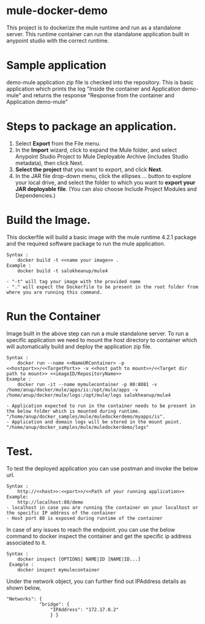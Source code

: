 # mule-docker-demo
This project is to dockerize the mule runtime and run as a standalone server. This runtime container can run the standalone application built in anypoint studio with the correct runtime.

# Sample application 
demo-mule application zip file is checked into the repository. 
This is basic application which prints the log "Inside the container and Application demo-mule" and returns the response "Response from the container and Application demo-mule"

# Steps to package an application.
1. Select **Export** from the File menu.
2. In the **Import** wizard, click to expand the Mule folder, and select Anypoint Studio Project to Mule Deployable Archive (includes Studio metadata), then click Next.
3. **Select the project** that you want to export, and click **Next**.
4. In the JAR file drop-down menu, click the ellipses ... button to explore your local drive, and select the folder to which you want to **export your JAR deployable file**. (You can also choose Include Project Modules and Dependencies.)

# Build the Image.
This dockerfile will build a basic image with the mule runtime 4.2.1 package and the required software package to run the mule application.

    Syntax : 
        docker build -t <<name your image>> .
    Example :
        docker build -t salokheanup/mule4 
    
    - "-t" will tag your image with the provided name 
    - "." will expect the Dockerfile to be present in the root folder from where you are running this command.
    
# Run the Container
Image built in the above step can run a mule standalone server. To run a specific application we need to mount the host directory to container which will automatically build and deploy the application zip file. 

    Syntax :
        docker run --name <<NameURContainer> -p <<hostport>>/<<TargetPort>> -v <<host path to mount>>/<<Target dir path to mount>> <<imageID/RepositoryName>>
    Example : 
        docker run -it --name mymulecontainer -p 80:8081 -v /home/anup/docker/mule/apps/is:/opt/mule/apps -v /home/anup/docker/mule/logs:/opt/mule/logs salokheanup/mule4
    
    - Application expected to run in the container needs to be present in the below folder which is mounted during runtime. "/home/anup/docker_samples/mule/muledockerdemo/myapps/is".
    - Application and domain logs will be stored in the mount point. "/home/anup/docker_samples/mule/muledockerdemo/logs"
# Test. 
To test the deployed application you can use postman and invoke the below url. 

    Syntax :
        http://<<host>>:<<port>>/<<Path of your running application>>
    Example:
        http://localhost:80/demo
    - localhost in case you are running the container on your localhost or the specific IP address of the container
    - Host port 80 is exposed during runtime of the container

In case of any issues to reach the endpoint. you can use the below command to docker inspect the container and get the specific ip address associated to it.

    Syntax :
        docker inspect [OPTIONS] NAME|ID [NAME|ID...]
     Example : 
        docker inspect mymulecontainer
        
Under the network object, you can further find out IPAddress details as shown below, 

    "Networks": {
                "bridge": {
                    "IPAddress": "172.17.0.2"
                    } }
